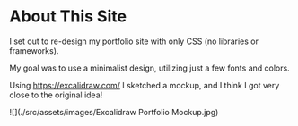 # About This Site

I set out to re-design my portfolio site with only CSS (no libraries or frameworks). 

My goal was to use a minimalist design, utilizing just a few fonts and colors.

Using https://excalidraw.com/ I sketched a mockup, and I think I got very close to the original idea!

![](./src/assets/images/Excalidraw Portfolio Mockup.jpg)
